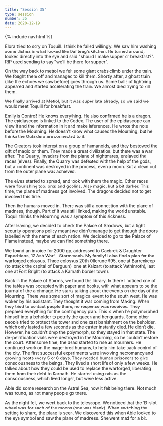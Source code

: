 ```yaml
---
title: "Session 35"
type: session
number: 35
date: 2020-12-19
---
```


{% include nav.html %}

Elora tried to scry on Toquill. I think he failed willingly. We saw him washing some dishes in what looked like Dai’teag’s kitchen. He turned around, looked directly into the eye and said "should I make supper or breakfast?". RIP used sending to say "we’ll be there for supper".

On the way back to metrol we felt some giant crabs climb under the train. We fought them off and managed to kill them. Shortly after, a ghost train (like the echoes we saw before) goes through us. Some balls of lightning appeared and started accelerating the train. We almost died trying to kill them.

We finally arrived at Metrol, but it was super late already, so we said we would meet Toquill for breakfast.

Emily is Control! He knows everything. He also confirmed he is a dragon.
The epidiascope is linked to the Codex. The user of the epidiascope can view it and the information in it and make inferences. He wrote the note before the Mourning. He doesn’t know what caused the Mourning, but he thinks the Outsiders are connected to it.

The Creators took interest on a group of humanoids, and they bestowed the gift of magic on them. They made a great civilization, but there was a war after. The Quarry, invaders from the plane of nightmares, enslaved the races (elves). Finally, the Quarry was defeated with the help of the gods, but a continent was destroyed in the process, even a moon. But a clean cut from the outer plane was achieved.

The elves started to spread, and took with them the magic. Other races were flourishing too: orcs and goblins. Also magic, but a bit darker. This time, the plane of madness got involved. The dragons decided not to get involved this time. 

Then the humans moved in. There was still a connection with the plane of madness, though. Part of it was still linked, making the world unstable. Toquill thinks the Mourning was a symptom of this sickness.

After leaving, we decided to check the Palace of Shadows, but a tight security operations policy meant we didn’t manage to get through the doors labelled with the name of each nation.
We decided to go to the Palace of Flame instead, maybe we can find something there.

We found an invoice for 2000 gp, addressed to Caebrek & Daughter Expeditions, 12 Ash Warf - Stormreach. My family! I also find a plan for the warforged colossus. Three colossus 20th Ollerune 995, one at Barrenkeep (to attack the capital of Darguun), one at Kalzart (to attack Vathinroth), last one at Fort Bright (to attack a Karnath border town).

Back in the Palace of Storms, we found the library. In there I noticed one of the tables was occupied with paper and books, with what appears to be the journal of the archmage. 
He starts talking about the events on the day of the Mourning. There was some sort of magical event to the south west. He was woken by his assistant. They thought it was coming from Making. When they tried to contact people there, no response was received. They prepared everything for the contingency plan. This is when he polymorphed himself into a beholder to petrify the queen and her guards. Some other people tried to protect the tower and one cast banishment on the beholder, which only lasted a few seconds as the caster instantly died. He didn’t die. However, he couldn’t drop the polymorph, so they stayed in that state. The de-petrification vials were destroyed in the Mourning, so he couldn’t restore the court.
After some time, the dead started to rise as mourners. He continued work on the mage-bred humans, to help him take back control of the city. The first successful experiments were involving necromancy and growing hosts every 5 or 6 days. They needed human prisoners to give consciousness to the beings. They lived a short life of only a few weeks.
He talked about how they could be used to replace the warforged, liberating them from their debt to Karnath.
He started using rats as the consciousness, which lived longer, but were less active.

Able did some research on the Astral Sea, how it felt being there. Not much was found, as not many people go there.

As the night fell, we went back to the telescope. We noticed that the 13-slot wheel was for each of the moons (one was blank). When switching the setting to shard, the plane is seen. We discovered this when Able looked to the eye symbol and saw the plane of madness. She went mad for a bit.
